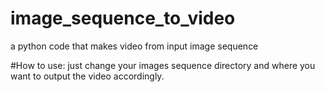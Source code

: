 # image_sequence_to_video
a python code that makes video from input image sequence


#How to use:
just change your images sequence directory and where you want to output the video accordingly.
